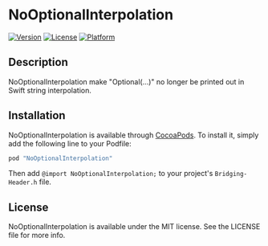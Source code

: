 # NoOptionalInterpolation

[![Version](https://img.shields.io/cocoapods/v/NoOptionalInterpolation.svg?style=flat)](http://cocoapods.org/pods/NoOptionalInterpolation)
[![License](https://img.shields.io/cocoapods/l/NoOptionalInterpolation.svg?style=flat)](http://cocoapods.org/pods/NoOptionalInterpolation)
[![Platform](https://img.shields.io/cocoapods/p/NoOptionalInterpolation.svg?style=flat)](http://cocoapods.org/pods/NoOptionalInterpolation)

## Description

NoOptionalInterpolation make "Optional(...)" no longer be printed out in Swift string interpolation.

## Installation

NoOptionalInterpolation is available through [CocoaPods](http://cocoapods.org). To install
it, simply add the following line to your Podfile:

```ruby
pod "NoOptionalInterpolation"
```

Then add `@import NoOptionalInterpolation;` to your project's `Bridging-Header.h` file.

## License

NoOptionalInterpolation is available under the MIT license. See the LICENSE file for more info.
